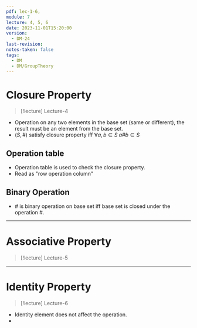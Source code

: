 ```yaml
---
pdf: lec-1-6,
module: 7
lecture: 4, 5, 6
date: 2023-11-01T15:20:00
version:
  - DM-24
last-revision: 
notes-taken: false
tags:
  - DM
  - DM/GroupTheory
---
```

# Closure Property
> [!lecture] Lecture-4

- Operation on any two elements in the base set (same or different), the result must be an element from the base set.
- $(S, \#)$ satisfy closure property iff $\forall a, b \in S \; a \# b \in S$ 


## Operation table
- Operation table is used to check the closure property.
- Read as "row operation column"


## Binary Operation
- $\#$ is binary operation on base set iff base set is closed under the operation $\#$.

---
# Associative Property
> [!lecture] Lecture-5



----

# Identity Property
> [!lecture] Lecture-6
- Identity element does not affect the operation.
- 